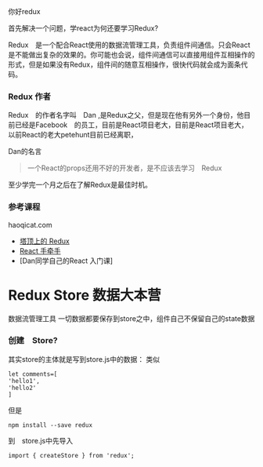 你好redux

首先解决一个问题，学react为何还要学习Redux?

Redux　是一个配合React使用的数据流管理工具，负责组件间通信。只会React是不能做出复杂的效果的。你可能也会说，组件间通信可以直接用组件互相操作的形式，但是如果没有Redux，组件间的随意互相操作，很快代码就会成为面条代码。

### Redux 作者

Redux　的作者名字叫　Dan ,是Redux之父，但是现在他有另外一个身份，他目前已经是Facebook　的员工，目前是React项目老大，目前是React项目老大，以前React的老大petehunt目前已经离职，

Dan的名言

>一个React的props还用不好的开发者，是不应该去学习　Redux

至少学完一个月之后在了解Redux是最佳时机。

### 参考课程

haoqicat.com

- [塔顶上的 Redux](http://haoqicat.com/redux-tower)
- [React 手牵手](http://haoqicat.com/hand-in-hand-react)
- [Dan同学自己的React 入门课]

# Redux Store 数据大本营

数据流管理工具
一切数据都要保存到store之中，组件自己不保留自己的state数据

### 创建　Store?

其实store的主体就是写到store.js中的数据：
类似
```
let comments=[
'hello1',
'hello2'
]
```

但是
```
npm install --save redux
```

到　store.js中先导入

```
import { createStore } from 'redux';
```
